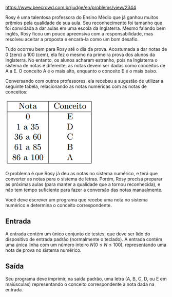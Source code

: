 https://www.beecrowd.com.br/judge/en/problems/view/2344

Rosy é uma talentosa professora do Ensino Médio que já ganhou muitos prêmios
pela qualidade de sua aula. Seu reconhecimento foi tamanho que foi convidada a
dar aulas em uma escola da Inglaterra. Mesmo falando bem inglês, Rosy ficou um
pouco apreensiva com a responsabilidade, mas resolveu aceitar a proposta e
encará-la como um bom desafio.

Tudo ocorreu bem para Rosy até o dia da prova. Acostumada a dar notas de 0
(zero) a 100 (cem), ela fez o mesmo na primeira prova dos alunos da
Inglaterra. No entanto, os alunos acharam estranho, pois na Inglaterra o
sistema de notas é diferente: as notas devem ser dadas como conceitos de A a
E. O conceito A é o mais alto, enquanto o conceito E é o mais baixo.

Conversando com outros professores, ela recebeu a sugestão de utilizar a
seguinte tabela, relacionando as notas numéricas com as notas de conceitos:

![](imgs/UOJ_167_G.png)

O problema é que Rosy já deu as notas no sistema numérico, e terá que
converter as notas para o sistema de letras. Porém, Rosy precisa preparar as
próximas aulas (para manter a qualidade que a tornou reconhecida), e não tem
tempo suficiente para fazer a conversão das notas manualmente.

Você deve escrever um programa que recebe uma nota no sistema numérico e
determina o conceito correspondente.

## Entrada

A entrada contém um único conjunto de testes, que deve ser lido do dispositivo
de entrada padrão (normalmente o teclado). A entrada contém uma única linha
com um número inteiro $N (0 \leq N \leq 100)$, representando uma nota de prova
no sistema numérico.

## Saída

Seu programa deve imprimir, na saída padrão, uma letra (A, B, C, D, ou E em
maiúsculas) representando o conceito correspondente à nota dada na entrada.

